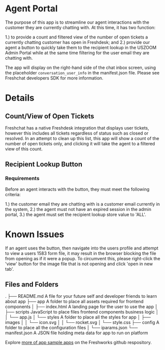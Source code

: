 # Agent Portal

The purpose of this app is to streamline our agent interactions with the customer they are currently chatting with. At this time, it has two function:

1.) to provide a count and filtered view of the number of open tickets a currently chatting customer has open in Freshdesk; and
2.) provide our agent a button to quickly take them to the recipient lookup in the USZOOM Admin Portal while at the same time filtering for the user email they are chatting with.

The app will display on the right-hand side of the chat inbox screen, using the placeholder `conversation_user_info` in the manifest.json file. Please see Freshchat developers SDK for more information.

# Details

## Count/View of Open Tickets

Freshchat has a native Freshdesk integration that displays user tickets, however this includes all tickets regardless of status such as closed or resolved. In an attempt to clean up this list, this app will show a count of the number of open tickets only, and clicking it will take the agent to a filtered view of this count.

## Recipient Lookup Button

### Requirements

Before an agent interacts with the button, they must meet the following criteria:

1.) the customer email they are chatting with is a customer email currently in the system,
2.) the agent must not have an expired session in the admin portal,
3.) the agent must set the recipient lookup store value to 'ALL'.

# Known Issues

If an agent uses the button, then navigate into the users profile and attempt to view a users 1583 form file, it may result in the browser blocking the file from opening as if it were a popup. To circumvent this, please right-click the 'view' button for the image file that is not opening and click 'open in new tab'.

## Files and Folders

.
├── README.md A file for your future self and developer friends to learn about app
├── app A folder to place all assets required for frontend components
│ ├── index.html A landing page for the user to use the app
│ ├── scripts JavaScript to place files frontend components business logic
│ │ └── app.js
│ └── styles A folder to place all the styles for app
│ ├── images
│ │ └── icon.svg
│ │ └── rocket.svg
│ └── style.css
├── config A folder to place all the configuration files
│ └── iparams.json
└── manifest.json A JSON file holding meta data for app to run on platform

Explore [more of app sample apps](https://community.developers.freshworks.com/t/freshworks-sample-apps/3604) on the Freshworks github respository.
